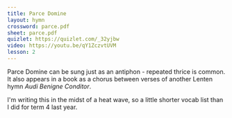 ```yaml
---
title: Parce Domine
layout: hymn
crossword: parce.pdf
sheet: parce.pdf
quizlet: https://quizlet.com/_32yjbw
video: https://youtu.be/qY1ZczvtUVM
lesson: 2
---
```


Parce Domine can be sung just as an antiphon - repeated thrice is common.  It also appears in a book as a chorus between verses of another Lenten hymn _Audi Benigne Conditor_.

I'm writing this in the midst of a heat wave, so a little shorter vocab list than I did for term 4 last year.



